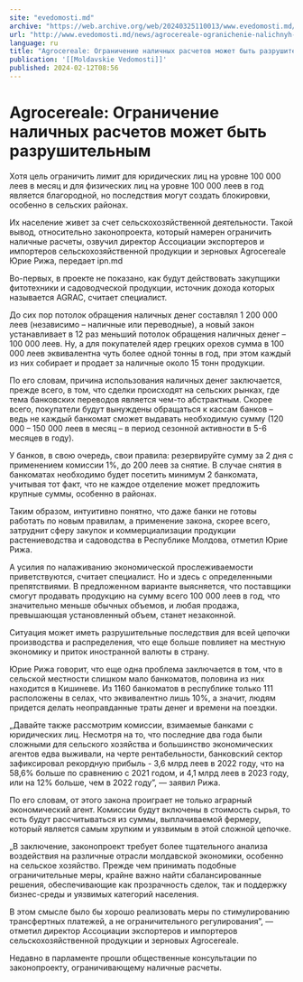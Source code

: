 ```yaml
---
site: "evedomosti.md"
archive: "https://web.archive.org/web/20240325110013/www.evedomosti.md/news/agrocereale-ogranichenie-nalichnyh-raschetov-mozhet-byt-razr"
url: "http://www.evedomosti.md/news/agrocereale-ogranichenie-nalichnyh-raschetov-mozhet-byt-razr"
language: ru
title: "Agrocereale: Ограничение наличных расчетов может быть разрушительным"
publication: '[[Moldavskie Vedomosti]]'
published: 2024-02-12T08:56
---
```


# Agrocereale: Ограничение наличных расчетов может быть разрушительным

Хотя цель ограничить лимит для юридических лиц на уровне 100 000 леев в месяц и для физических лиц на уровне 100 000 леев в год является благородной, но последствия могут создать блокировки, особенно в сельских районах.

Их население живет за счет сельскохозяйственной деятельности. Такой вывод, относительно законопроекта, который намерен ограничить наличные расчеты, озвучил директор Ассоциации экспортеров и импортеров сельскохозяйственной продукции и зерновых Agrocereale Юрие Рижа, передает ipn.md

Во-первых, в проекте не показано, как будут действовать закупщики фитотехники и садоводческой продукции, источник дохода которых называется AGRAC, считает специалист.

До сих пор потолок обращения наличных денег составлял 1 200 000 леев (независимо – наличные или переводные), а новый закон устанавливает в 12 раз меньший потолок обращения наличных денег – 100 000 леев. Ну, а для покупателей ядер грецких орехов сумма в 100 000 леев эквивалентна чуть более одной тонны в год, при этом каждый из них собирает и продает за наличные около 15 тонн продукции.

По его словам, причина использования наличных денег заключается, прежде всего, в том, что сделки происходят на сельских рынках, где тема банковских переводов является чем-то абстрактным. Скорее всего, покупатели будут вынуждены обращаться к кассам банков – ведь не каждый банкомат сможет выдавать необходимую сумму (120 000 – 150 000 леев в месяц – в период сезонной активности в 5-6 месяцев в году).

У банков, в свою очередь, свои правила: резервируйте сумму за 2 дня с применением комиссии 1%, до 200 леев за снятие. В случае снятия в банкоматах необходимо будет посетить минимум 2 банкомата, учитывая тот факт, что не каждое отделение может предложить крупные суммы, особенно в районах.

Таким образом, интуитивно понятно, что даже банки не готовы работать по новым правилам, а применение закона, скорее всего, затруднит сферу закупок и коммерциализации продукции растениеводства и садоводства в Республике Молдова, отметил Юрие Рижа.

А усилия по налаживанию экономической прослеживаемости приветствуются, считает специалист. Но и здесь с определенными препятствиями. В предложенном варианте выясняется, что поставщики смогут продавать продукцию на сумму всего 100 000 леев в год, что значительно меньше обычных объемов, и любая продажа, превышающая установленный объем, станет незаконной.

Ситуация может иметь разрушительные последствия для всей цепочки производства и распределения, что еще больше повлияет на местную экономику и приток иностранной валюты в страну.

Юрие Рижа говорит, что еще одна проблема заключается в том, что в сельской местности слишком мало банкоматов, половина из них находится в Кишиневе. Из 1160 банкоматов в республике только 111 расположены в селах, что эквивалентно лишь 10%, а значит, людям придется делать неоправданные траты денег и времени на поездки.

„Давайте также рассмотрим комиссии, взимаемые банками с юридических лиц. Несмотря на то, что последние два года были сложными для сельского хозяйства и большинство экономических агентов едва выживали, на черте рентабельности, банковский сектор зафиксировал рекордную прибыль - 3,6 млрд леев в 2022 году, что на 58,6% больше по сравнению с 2021 годом, и 4,1 млрд леев в 2023 году, или на 12% больше, чем в 2022 году”, — заявил Рижа.

По его словам, от этого закона проиграет не только аграрный экономический агент. Комиссии будут включены в стоимость сырья, то есть будут рассчитываться из суммы, выплачиваемой фермеру, который является самым хрупким и уязвимым в этой сложной цепочке.

„В заключение, законопроект требует более тщательного анализа воздействия на различные отрасли молдавской экономики, особенно на сельское хозяйство. Прежде чем принимать подобные ограничительные меры, крайне важно найти сбалансированные решения, обеспечивающие как прозрачность сделок, так и поддержку бизнес-среды и уязвимых категорий населения.

В этом смысле было бы хорошо реализовать меры по стимулированию трансфертных платежей, а не ограничительного регулирования”, — отметил директор Ассоциации экспортеров и импортеров сельскохозяйственной продукции и зерновых Agrocereale.

Недавно в парламенте прошли общественные консультации по законопроекту, ограничивающему наличные расчеты.